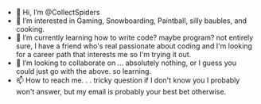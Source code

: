 - 👋 Hi, I’m @CollectSpiders
- 👀 I’m interested in Gaming, Snowboarding, Paintball, silly baubles, and cooking.
- 🌱 I’m currently learning how to write code? maybe program? not entirely sure, I have a friend who's real passionate about coding and I'm looking for a career path that interests me so I'm trying it out.
- 💞️ I’m looking to collaborate on ... absolutely nothing, or I guess you could just go with the above. so learning.
- 📫 How to reach me. . . tricky question if I don't know you I probably won't answer, but my email is probably your best bet otherwise.

<!---
CollectSpiders/CollectSpiders is a ✨ special ✨ repository because its `README.md` (this file) appears on your GitHub profile.
You can click the Preview link to take a look at your changes.
--->
